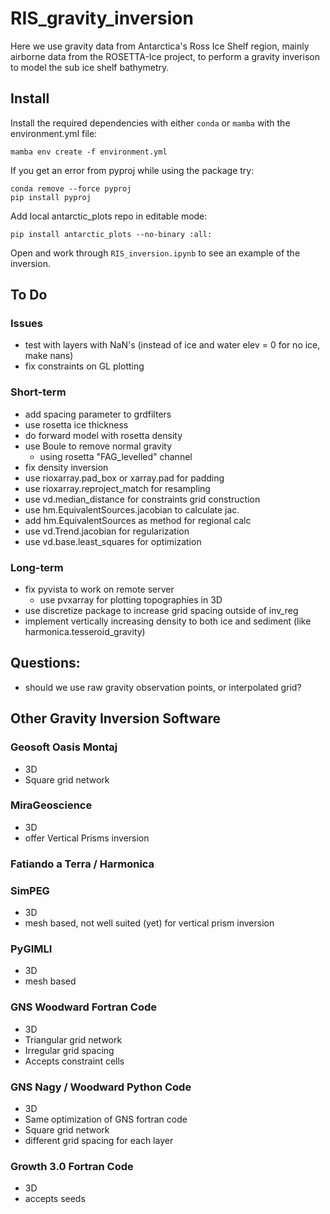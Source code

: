 # RIS_gravity_inversion
Here we use gravity data from Antarctica's Ross Ice Shelf region, mainly airborne data from the ROSETTA-Ice project, to perform a gravity inverison to model the sub ice shelf bathymetry. 

## Install

Install the required dependencies with either `conda` or `mamba` with the environment.yml file:

    mamba env create -f environment.yml

If you get an error from pyproj while using the package try:

    conda remove --force pyproj
    pip install pyproj

Add local antarctic_plots repo in editable mode:

    pip install antarctic_plots --no-binary :all:

Open and work through `RIS_inversion.ipynb` to see an example of the inversion.

## To Do

### Issues
* test with layers with NaN's (instead of ice and water elev = 0 for no ice, make nans)
* fix constraints on GL plotting
### Short-term
* add spacing parameter to grdfilters
* use rosetta ice thickness
* do forward model with rosetta density
* use Boule to remove normal gravity
    - using rosetta "FAG_levelled" channel
* fix density inversion
* use rioxarray.pad_box or xarray.pad for padding
* use rioxarray.reproject_match for resampling
* use vd.median_distance for constraints grid construction
* use hm.EquivalentSources.jacobian to calculate jac.
* add hm.EquivalentSources as method for regional calc
* use vd.Trend.jacobian for regularization
* use vd.base.least_squares for optimization

### Long-term
* fix pyvista to work on remote server
    * use pvxarray for plotting topographies in 3D
* use discretize package to increase grid spacing outside of inv_reg
* implement vertically increasing density to both ice and sediment (like harmonica.tesseroid_gravity)

## Questions:
* should we use raw gravity observation points, or interpolated grid?

## Other Gravity Inversion Software 

### Geosoft Oasis Montaj 
* 3D 
* Square grid network 

### MiraGeoscience 
* 3D
* offer Vertical Prisms inversion

### Fatiando a Terra / Harmonica 

### SimPEG 
* 3D
* mesh based, not well suited (yet) for vertical prism inversion

### PyGIMLI 
* 3D
* mesh based

### GNS Woodward Fortran Code 
* 3D 
* Triangular grid network 
* Irregular grid spacing 
* Accepts constraint cells 

### GNS Nagy / Woodward Python Code 
* 3D 
* Same optimization of GNS fortran code 
* Square grid network 
* different grid spacing for each layer 

### Growth 3.0 Fortran Code
* 3D
* accepts seeds

 

 

 

 
